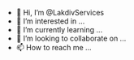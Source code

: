 - 👋 Hi, I’m @LakdivServices
- 👀 I’m interested in ...
- 🌱 I’m currently learning ...
- 💞️ I’m looking to collaborate on ...
- 📫 How to reach me ...

<!---
LakdivServices/LakdivServices is a ✨ special ✨ repository because its `README.md` (this file) appears on your GitHub profile.
You can click the Preview link to take a look at your changes.
--->
